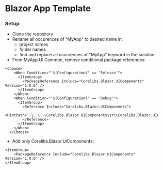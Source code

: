 # Blazor App Template

### Setup

- Clone the repository
- Rename all occurences of "MyApp" to desired name in:
  - project names
  - folder names
  - find and replace all occurences of "MyApp" keyword in the solution
- From MyApp.UI.Common, remove conditional package references:
```
<Choose>
    <When Condition="'$(Configuration)' == 'Release'">
      <ItemGroup>
        <PackageReference Include="Corelibs.Blazor.UIComponents" Version="1.0.0" />
      </ItemGroup>
    </When>
    <When Condition="'$(Configuration)' == 'Debug'">
      <ItemGroup>
        <Reference Include="Corelibs.Blazor.UIComponents">
          <HintPath>..\..\..\Corelibs.Blazor.UIComponents\src\Corelibs.Blazor.UIComponents\bin\Debug\net7.0\Corelibs.Blazor.UIComponents.dll</HintPath>
        </Reference>
      </ItemGroup>
    </When>
  </Choose>
```
- Add only Corelibs.Blazor.UIComponents:
```
<ItemGroup>
    <PackageReference Include="Corelibs.Blazor.UIComponents" Version="1.0.0" />
</ItemGroup>
```

